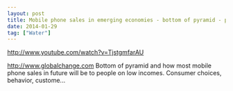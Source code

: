 ```yaml
---
layout: post
title: Mobile phone sales in emerging economies - bottom of pyramid - phone industry speaker - Futurist
date: 2014-01-29
tag: ["Water"]
---
```


http://www.youtube.com/watch?v=TjstgmfarAU  

http://www.globalchange.com Bottom of pyramid and how most mobile phone sales in future will be to people on low incomes. Consumer choices, behavior, custome...